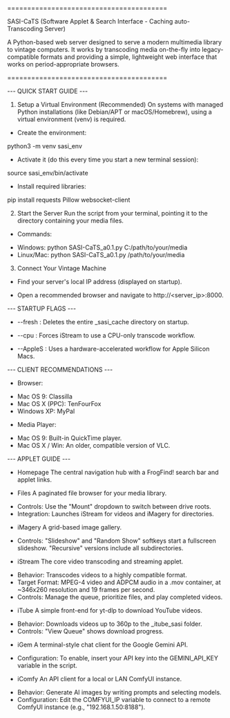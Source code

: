 ========================================

SASI-CaTS (Software Applet & Search Interface - Caching auto-Transcoding Server)

A Python-based web server designed to serve a modern multimedia library to
vintage computers. It works by transcoding media on-the-fly into legacy-
compatible formats and providing a simple, lightweight web interface that
works on period-appropriate browsers.

========================================

--- QUICK START GUIDE ---
1. Setup a Virtual Environment (Recommended)
On systems with managed Python installations (like Debian/APT or
macOS/Homebrew), using a virtual environment (venv) is required.

* Create the environment:

python3 -m venv sasi_env

* Activate it (do this every time you start a new terminal session):

source sasi_env/bin/activate

* Install required libraries:

pip install requests Pillow websocket-client

2. Start the Server
Run the script from your terminal, pointing it to the directory
containing your media files.

* Commands:
- Windows: python SASI-CaTS_a0.1.py C:/path/to/your/media
- Linux/Mac: python SASI-CaTS_a0.1.py /path/to/your/media

3. Connect Your Vintage Machine

* Find your server's local IP address (displayed on startup).

* Open a recommended browser and navigate to http://<server_ip>:8000.

--- STARTUP FLAGS ---
* --fresh : Deletes the entire _sasi_cache directory on startup.

* --cpu : Forces iStream to use a CPU-only transcode workflow.

* --AppleS : Uses a hardware-accelerated workflow for Apple Silicon Macs.

--- CLIENT RECOMMENDATIONS ---
* Browser:
- Mac OS 9: Classilla
- Mac OS X (PPC): TenFourFox
- Windows XP: MyPal
* Media Player:
- Mac OS 9: Built-in QuickTime player.
- Mac OS X / Win: An older, compatible version of VLC.

--- APPLET GUIDE ---
* Homepage
The central navigation hub with a FrogFind! search bar and applet links.

* Files
A paginated file browser for your media library.
- Controls: Use the "Mount" dropdown to switch between drive roots.
- Integration: Launches iStream for videos and iMagery for directories.

* iMagery
A grid-based image gallery.
- Controls: "Slideshow" and "Random Show" softkeys start a fullscreen
slideshow. "Recursive" versions include all subdirectories.

* iStream
The core video transcoding and streaming applet.
- Behavior: Transcodes videos to a highly compatible format.
- Target Format: MPEG-4 video and ADPCM audio in a .mov container,
at ~346x260 resolution and 19 frames per second.
- Controls: Manage the queue, prioritize files, and play completed videos.

* iTube
A simple front-end for yt-dlp to download YouTube videos.
- Behavior: Downloads videos up to 360p to the _itube_sasi folder.
- Controls: "View Queue" shows download progress.

* iGem
A terminal-style chat client for the Google Gemini API.
- Configuration: To enable, insert your API key into the
GEMINI_API_KEY variable in the script.

* iComfy
An API client for a local or LAN ComfyUI instance.
- Behavior: Generate AI images by writing prompts and selecting models.
- Configuration: Edit the COMFYUI_IP variable to connect to a remote
ComfyUI instance (e.g., "192.168.1.50:8188").
